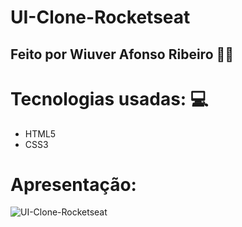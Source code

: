 # UI-Clone-Rocketseat

## Feito por Wiuver Afonso Ribeiro 👨‍💻

# Tecnologias usadas: 💻
* HTML5
* CSS3
# Apresentação:
![UI-Clone-Rocketseat](https://user-images.githubusercontent.com/52933241/94737839-e6d04380-0344-11eb-96d6-6cdb3487d457.png)
